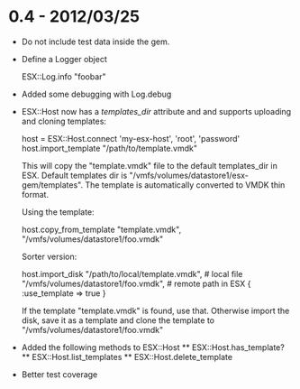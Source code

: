 # 0.4 - 2012/03/25 

* Do not include test data inside the gem.
* Define a Logger object

    ESX::Log.info "foobar"

* Added some debugging with Log.debug
* ESX::Host now has a *templates_dir* attribute and 
  and supports uploading and cloning templates:

    host = ESX::Host.connect 'my-esx-host', 
                             'root', 
                             'password'
    host.import_template "/path/to/template.vmdk"

  This will copy the "template.vmdk" file to the default templates_dir in ESX.
  Default templates dir is "/vmfs/volumes/datastore1/esx-gem/templates".
  The template is automatically converted to VMDK thin format.
  
  Using the template:

    host.copy_from_template "template.vmdk", "/vmfs/volumes/datastore1/foo.vmdk"

  Sorter version:

    host.import_disk "/path/to/local/template.vmdk",      # local file 
                     "/vmfs/volumes/datastore1/foo.vmdk", # remote path in ESX
                     { :use_template => true }

  If the template "template.vmdk" is found, use that. Otherwise import the disk,
  save it as a template and clone the template to "/vmfs/volumes/datastore1/foo.vmdk"


* Added the following methods to ESX::Host
** ESX::Host.has_template? 
** ESX::Host.list_templates 
** ESX::Host.delete_template

* Better test coverage
